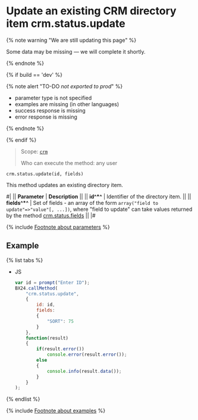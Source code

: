 # Update an existing CRM directory item crm.status.update

{% note warning "We are still updating this page" %}

Some data may be missing — we will complete it shortly.

{% endnote %}

{% if build == 'dev' %}

{% note alert "TO-DO _not exported to prod_" %}

- parameter type is not specified
- examples are missing (in other languages)
- success response is missing
- error response is missing

{% endnote %}

{% endif %}

> Scope: [`crm`](../../scopes/permissions.md)
>
> Who can execute the method: any user

```http
crm.status.update(id, fields)
```

This method updates an existing directory item.

#|
|| **Parameter** | **Description** ||
|| **id^*^** | Identifier of the directory item. ||
|| **fields^*^** | Set of fields - an array of the form `array("field to update"=>"value"[, ...])`, where "field to update" can take values returned by the method [crm.status.fields](crm-status-fields.md) ||
|#

{% include [Footnote about parameters](../../../_includes/required.md) %}

## Example

{% list tabs %}

- JS

    ```javascript
    var id = prompt("Enter ID");
    BX24.callMethod(
        "crm.status.update",
        {
            id: id,
            fields:
            {
                "SORT": 75
            }                
        },
        function(result)
        {
            if(result.error())
                console.error(result.error());
            else
            {
                console.info(result.data());                        
            }
        }
    );
    ```

{% endlist %}

{% include [Footnote about examples](../../../_includes/examples.md) %}